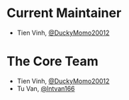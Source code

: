 # Current Maintainer

- Tien Vinh, [@DuckyMomo20012](https://github.com/DuckyMomo20012)

# The Core Team

- Tien Vinh, [@DuckyMomo20012](https://github.com/DuckyMomo20012)
- Tu Van, [@lntvan166](https://github.com/lntvan166)
